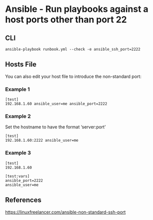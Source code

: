# Ansible - Run playbooks against a host ports other than port 22

## CLI

```shell
ansible-playbook runbook.yml --check -e ansible_ssh_port=2222
```

## Hosts File

You can also edit your host file to introduce the non-standard port:

### Example 1

```
[test]
192.168.1.60 ansible_user=me ansible_port=2222
```

### Example 2

Set the hostname to have the format ‘server:port’ 

```
[test]
192.168.1.60:2222 ansible_user=me
```

### Example 3

```
[test]
192.168.1.60

[test:vars]
ansible_port=2222
ansible_user=me
```

## References

https://linuxfreelancer.com/ansible-non-standard-ssh-port